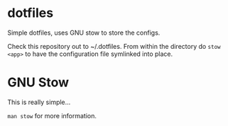 # dotfiles

Simple dotfiles, uses GNU stow to store the configs.

Check this repository out to ~/.dotfiles.  From within the directory do `stow <app>`
to have the configuration file symlinked into place.

# GNU Stow
This is really simple...

`man stow` for more information.
